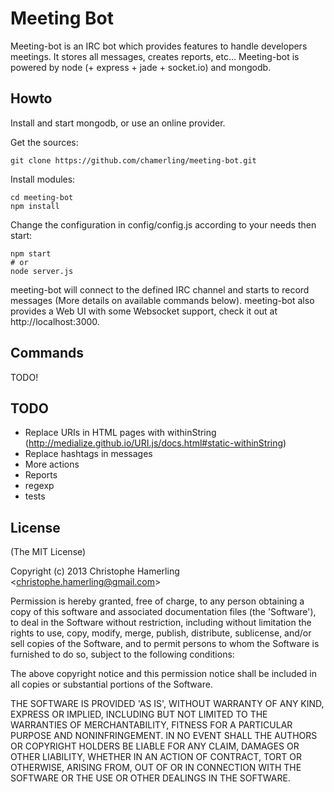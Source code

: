 # Meeting Bot

Meeting-bot is an IRC bot which provides features to handle developers meetings. It stores all messages, creates reports, etc...
Meeting-bot is powered by node (+ express + jade + socket.io) and mongodb.

## Howto

Install and start mongodb, or use an online provider.

Get the sources:

    git clone https://github.com/chamerling/meeting-bot.git

Install modules:

    cd meeting-bot
    npm install

Change the configuration in config/config.js according to your needs then start:

    npm start
    # or
    node server.js

meeting-bot will connect to the defined IRC channel and starts to record messages (More details on available commands below).
meeting-bot also provides a Web UI with some Websocket support, check it out at http://localhost:3000.

## Commands

TODO!

## TODO

- Replace URIs in HTML pages with withinString (http://medialize.github.io/URI.js/docs.html#static-withinString)
- Replace hashtags in messages
- More actions
- Reports
- regexp
- tests

## License

(The MIT License)

Copyright (c) 2013 Christophe Hamerling &lt;christophe.hamerling@gmail.com&gt;

Permission is hereby granted, free of charge, to any person obtaining
a copy of this software and associated documentation files (the
'Software'), to deal in the Software without restriction, including
without limitation the rights to use, copy, modify, merge, publish,
distribute, sublicense, and/or sell copies of the Software, and to
permit persons to whom the Software is furnished to do so, subject to
the following conditions:

The above copyright notice and this permission notice shall be
included in all copies or substantial portions of the Software.

THE SOFTWARE IS PROVIDED 'AS IS', WITHOUT WARRANTY OF ANY KIND,
EXPRESS OR IMPLIED, INCLUDING BUT NOT LIMITED TO THE WARRANTIES OF
MERCHANTABILITY, FITNESS FOR A PARTICULAR PURPOSE AND NONINFRINGEMENT.
IN NO EVENT SHALL THE AUTHORS OR COPYRIGHT HOLDERS BE LIABLE FOR ANY
CLAIM, DAMAGES OR OTHER LIABILITY, WHETHER IN AN ACTION OF CONTRACT,
TORT OR OTHERWISE, ARISING FROM, OUT OF OR IN CONNECTION WITH THE
SOFTWARE OR THE USE OR OTHER DEALINGS IN THE SOFTWARE.
